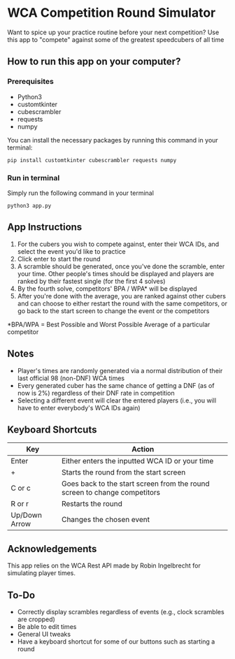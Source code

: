 # WCA Competition Round Simulator

Want to spice up your practice routine before your next competition? Use this app to "compete" against some of the greatest speedcubers of all time

## How to run this app on your computer?

### Prerequisites

- Python3
- customtkinter
- cubescrambler
- requests
- numpy

You can install the necessary packages by running this command in your terminal:

`pip install customtkinter cubescrambler requests numpy`

### Run in terminal

Simply run the following command in your terminal

`python3 app.py`

## App Instructions

1. For the cubers you wish to compete against, enter their WCA IDs, and select the event you'd like to practice
2. Click enter to start the round
3. A scramble should be generated, once you've done the scramble, enter your time. Other people's times should be displayed and players are ranked by their fastest single (for the first 4 solves)
4. By the fourth solve, competitors' BPA / WPA* will be displayed
5. After you're done with the average, you are ranked against other cubers and can choose to either restart the round with the same competitors, or go back to the start screen to change the event or the competitors

*BPA/WPA = Best Possible and Worst Possible Average of a particular competitor

## Notes

- Player's times are randomly generated via a normal distribution of their last official 98 (non-DNF) WCA times
- Every generated cuber has the same chance of getting a DNF (as of now is 2%) regardless of their DNF rate in competition
- Selecting a different event will clear the entered players (i.e., you will have to enter everybody's WCA IDs again)

## Keyboard Shortcuts

| Key   | Action    |
|--------------- | --------------- |
| Enter   | Either enters the inputted WCA ID or your time   |
| +   | Starts the round from the start screen  |
| C or c   | Goes back to the start screen from the round screen to change competitors|
| R or r  | Restarts the round   |
| Up/Down Arrow | Changes the chosen event |

## Acknowledgements

This app relies on the WCA Rest API made by Robin Ingelbrecht for simulating player times.

## To-Do

- Correctly display scrambles regardless of events (e.g., clock scrambles are cropped)
- Be able to edit times
- General UI tweaks
- Have a keyboard shortcut for some of our buttons such as starting a round
